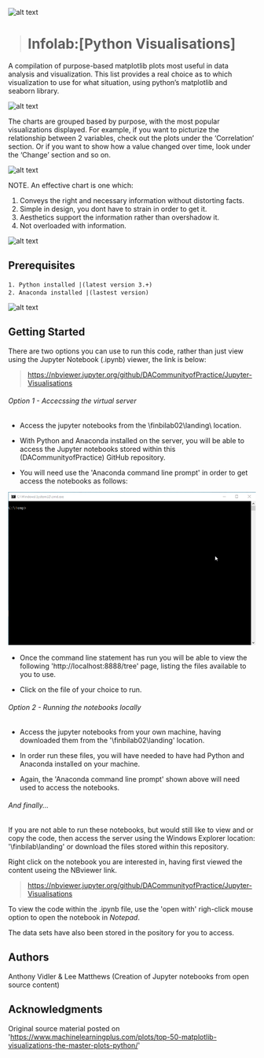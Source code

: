 ![alt text](http://netplusprofit.unycredit.com/wp-content/uploads/2017/07/california-small-business-insurance-coverage.jpg)

># __Infolab:[Python Visualisations]__

A compilation of purpose-based matplotlib plots most useful in data analysis and visualization. This list provides a real choice as to which visualization to use for what situation, using python’s matplotlib and seaborn library.

![alt text](https://tacaswell.github.io/matplotlib/_static/logo2.svg) 

The charts are grouped based by purpose, with the most popular visualizations displayed. For example, if you want to picturize the relationship between 2 variables, check out the plots under the ‘Correlation’ section. Or if you want to show how a value changed over time, look under the ‘Change’ section and so on.

![alt text](http://url/to/img.png)

NOTE. An effective chart is one which:

  1. Conveys the right and necessary information without distorting facts.
  2. Simple in design, you dont have to strain in order to get it.
  3. Aesthetics support the information rather than overshadow it. 
  4. Not overloaded with information.

![alt text](https://www.machinelearningplus.com/wp-content/uploads/2018/11/22_DensityPlot_Matplotlib-min-1024x640.png)

## __Prerequisites__
    1. Python installed |(latest version 3.+)
    2. Anaconda installed |(lastest version)
    
![alt text](https://repo.continuum.io/assets/img/Anaconda_horizontal_RGB.png)

## __Getting Started__

There are two options you can use to run this code, rather than just view using the Jupyter Notebook (.ipynb) viewer, the link is below:

   > https://nbviewer.jupyter.org/github/DACommunityofPractice/Jupyter-Visualisations

   

###### _Option 1_ - Accecssing the virtual server

* Access the jupyter notebooks from the \\finbilab02\landing\ location. 

* With Python and Anaconda installed on the server, you will be able to access the Jupyter notebooks stored within this (DACommunityofPractice) GitHub repository. 

* You will need use the 'Anaconda command line prompt' in order to get access the notebooks as follows:

![alt-text](https://github.com/DACommunityofPractice/Jupyter-Visualisations/blob/master/gif_startnotebook%5B1%5D.gif)

* Once the command line statement has run you will be able to view the following 'http://localhost:8888/tree' page, listing the files available to you to use.

* Click on the file of your choice to run.


###### _Option 2_ - Running the notebooks locally

* Access the jupyter notebooks from your own machine, having downloaded them from the '\\finbilab02\landing\' location. 

* In order run these files, you will have needed to have had Python and Anaconda installed on your machine. 

* Again, the 'Anaconda command line prompt' shown above will need used to access the notebooks.


###### And finally...

If you are not able to run these notebooks, but would still like to view and or copy the code, then access the server using the Windows Explorer location: '\\finbilab\landing\' or download the files stored within this repository.

Right click on the notebook you are interested in, having first viewed the content useing the NBviewer link.

> https://nbviewer.jupyter.org/github/DACommunityofPractice/Jupyter-Visualisations

To view the code within the .ipynb file, use the 'open with' righ-click mouse option to open the notebook in _Notepad_.

The data sets have also been stored in the pository for you to access. 

## __Authors__
Anthony Vidler & Lee Matthews (Creation of Jupyter notebooks from open source content)

## __Acknowledgments__
Original source material posted on 'https://www.machinelearningplus.com/plots/top-50-matplotlib-visualizations-the-master-plots-python/'
